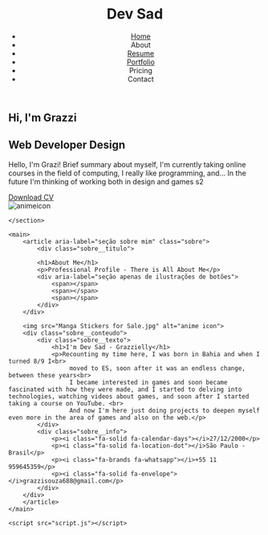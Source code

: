 <!DOCTYPE html>
<html lang="pt-br">
<head>
    <meta charset="UTF-8">
    <meta name="viewport" content="width=device-width, initial-scale=1.0">
    <title>Portfolio</title>
    <link rel="stylesheet" href="style.css">
    <link rel="stylesheet" href="https://cdnjs.cloudflare.com/ajax/libs/font-awesome/6.4.0/css/all.min.css" integrity="sha512-iecdLmaskl7CVkqkXNQ/ZH/XLlvWZOJyj7Yy7tcenmpD1ypASozpmT/E0iPtmFIB46ZmdtAc9eNBvH0H/ZpiBw==" crossorigin="anonymous" referrerpolicy="no-referrer" />
</head>
<body>
    <header>
        <h1><span>Dev</span> Sad</h1>
        <nav>
            <ul class="navegacao-primaria">
                <li><a href="#home">Home</a></li>
                <li><a href="#about"></a>About</li>
                <li><a href="#resume">Resume</a></li>
                <li><a href="#portfolio">Portfolio</a></li>
                <li><a href="#pricing"></a>Pricing</li>
                <li><a href="#contact"></a>Contact</li>
            </ul>
        </nav>
    </header>
    <section aria-label="seção currículo dowload Grazzielly" class="section-div">
        <div>
            <h2>Hi, I'm Grazzi</h2>
            <h2 class="digitando">Web Developer Design</h2>
            <p>Hello, I'm Grazi!
                Brief summary about myself, I'm currently taking online courses in the field of computing, I really like programming, and...
                 In the future I'm thinking of working both in design and games s2</p>
             <a href="#">Download CV</a>
        </div>
        <img src="Manga Stickers for Sale.jpg" alt="animeicon">

    </section>

    <main>
        <article aria-label="seção sobre mim" class="sobre">
            <div class="sobre__titulo">

            <h1>About Me</h1>
            <p>Professional Profile - There is All About Me</p>
            <div aria-label="seção apenas de ilustrações de botões">
                <span></span>
                <span></span>
                <span></span>
            </div>
        </div>

        <img src="Manga Stickers for Sale.jpg" alt="anime icon">
        <div class="sobre__conteudo">
            <div class="sobre__texto">
                <h1>I'm Dev Sad - Grazzielly</h1>
                <p>Recounting my time here, I was born in Bahia and when I turned 8/9 I<br>
                     moved to ES, soon after it was an endless change, between these years<br>
                     I became interested in games and soon became fascinated with how they were made, and I started to delving into technologies, watching videos about games, and soon after I started taking a course on YouTube. <br>
                     And now I'm here just doing projects to deepen myself even more in the area of ​​games and also on the web.</p>
            </div>
            <div class="sobre__info">
                <p><i class="fa-solid fa-calendar-days"></i>27/12/2000</p>
                <p><i class="fa-solid fa-location-dot"></i>São Paulo - Brasil</p>
                <p><i class="fa-brands fa-whatsapp"></i>+55 11 959645359</p>
                <p><i class="fa-solid fa-envelope"></i>grazzisouza688@gmail.com</p>
            </div>
        </div>
        </article>
    </main>
    
    <script src="script.js"></script>
</body>
</html>
